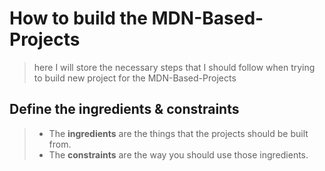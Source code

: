 # How to build the MDN-Based-Projects

> here I will store the necessary steps that I should follow when trying to build new project for the MDN-Based-Projects

## Define the ingredients & constraints

> - The **ingredients** are the things that the projects should be built from.
> - The **constraints** are the way you should use those ingredients.
